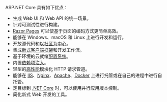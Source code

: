 ASP.NET Core 具有如下优点：

* 生成 Web UI 和 Web API 的统一场景。
* 针对可测试性进行构建。
* [Razor Pages](xref:razor-pages/index) 可以使基于页面的编码方式更简单高效。
* 能够在 Windows、macOS 和 Linux 上进行开发和运行。
* 开放源代码和[以社区为中心](https://live.asp.net/)。
* 集成[新式客户端框架](xref:client-side/index)和开发工作流。
* 基于环境的云就绪[配置系统](xref:fundamentals/configuration/index)。
* 内置[依赖项注入](xref:fundamentals/dependency-injection)。
* 轻型的[高性能](https://github.com/aspnet/benchmarks)模块化 HTTP 请求管道。
* 能够在 [IIS](xref:host-and-deploy/iis/index)、[Nginx](xref:host-and-deploy/linux-nginx)、[Apache](xref:host-and-deploy/linux-apache)、[Docker](xref:host-and-deploy/docker/index) 上进行托管或在自己的进程中进行自托管。
* 定目标到 [.NET Core](/dotnet/articles/standard/choosing-core-framework-server) 时，可以使用并行应用版本控制。
* 简化新式 Web 开发的工具。

